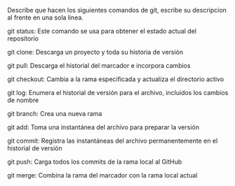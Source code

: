 Describe que hacen los siguientes comandos de git, escribe su descripcion al frente en una sola linea.

git status: Este comando se usa para obtener el estado actual del repositorio

git clone: Descarga un proyecto y toda su historia de versión 

git pull: Descarga el historial del marcador e incorpora cambios

git checkout: Cambia a la rama especificada y actualiza el directorio activo

git log: Enumera el historial de versión para el archivo, incluidos los cambios de nombre

git branch: Crea una nueva rama

git add: Toma una instantánea del archivo para preparar la versión

git commit: Registra las instantáneas del archivo permanentemente en el historial de versión

git push: Carga todos los commits de la rama local al GitHub

git merge: Combina la rama del marcador con la rama local actual 
